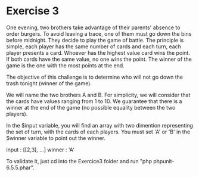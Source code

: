# Exercise 3

One evening, two brothers take advantage of their parents' absence to order burgers. To avoid leaving a trace, one of them must go down the bins before midnight. They decide to play the game of battle. The principle is simple, each player has the same number of cards and each turn, each player presents a card. Whoever has the highest value card wins the point. If both cards have the same value, no one wins the point. The winner of the game is the one with the most points at the end.

The objective of this challenge is to determine who will not go down the trash tonight (winner of the game).

We will name the two brothers A and B. For simplicity, we will consider that the cards have values ​​ranging from 1 to 10. We guarantee that there is a winner at the end of the game (no possible equality between the two players).

In the $input variable, you will find an array with two dimention representing the set of turn, with the cards of each players. You must set 'A' or 'B' in the $winner variable to point out the winner.

input : [[2,3], ...]
winner : 'A'

To validate it, just cd into the Exercice3 folder and run "php phpunit-6.5.5.phar".
